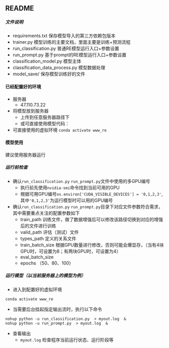 ## README

##### 文件说明
- requirements.txt 保存模型导入的第三方依赖包版本
- trainer.py 模型训练的主要文档，里面主要是训练+预测流程
- run_classification.py 普通RE模型运行入口+参数设置
- run_prompt.py 基于prompt的RE模型运行入口+参数设置
- classification_model.py 模型主体
- classification_data_process.py 模型数据处理
- model_save/ 保存模型训练好的文件

#### 已经配置好的环境
- 服务器
  - 47.110.73.22
- 将模型放到服务器
  - 上传到任意服务器路径下
  - 或可直接使用模型代码：
- 可直接使用的虚拟环境
```conda activate www_re```


#### 模型使用
建议使用服务器运行

##### 运行前检查

- 确认```run_classification.py```  ```run_prompt.py```文件中使用的多GPU编号
  - 执行前先使用```nvidia-smi```命令找到当前可用的GPU
  - 根据可用GPU编号```os.environ['CUDA_VISIBLE_DEVICES'] = '0,1,2,3'```,其中```'0,1,2,3'```为运行模型时可以用的GPU编号
- 确认```run_classification.py```  ```run_prompt.py```目录下对应文件参数符合需求，其中需要重点关注的配置参数如下
  - train_path 训练文件，做了数据增强后可以修改该路径切换到对应的增强后的文件进行训练
  - valid_path 评估（测试）文件
  - types_path 定义的关系文件
  - train_batch_size 根据GPU数量进行修改，否则可能会爆显存，（当有4块GPU时，可设置为8；有两块GPU时，可设置为4）
  - eval_batch_size 
  - epochs （50、80、100）

##### 运行模型（以当前服务器上的模型为例）
- 进入到配置好的虚拟环境
```shell
conda activate www_re
```
- 当需要后台挂起指定输出流时，执行以下命令
```shell
nohup python -u run_classification.py  > myout.log  &  
nohup python -u run_prompt.py  > myout.log  &  
```
- 查看输出
  - ```myout.log``` 检查程序当前运行状态、运行阶段等
